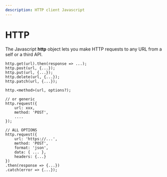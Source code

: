 ```yaml
---
description: HTTP client Javascript
---
```


# HTTP

The Javascript **http** object lets you make HTTP requests to any URL from a self or a third API.

```
http.get(url).then(response => ...);
http.post(url, {...});
http.put(url, {...});
http.delete(url, {...});
http.patch(url, {...});

http.<method>(url, options?);

// or generic
http.request({
    url: xxx,
    method: 'POST',
    ....
});

// ALL OPTIONS
http.request({
    url: 'https://...',
    method: 'POST',
    format: 'json',
    data: { ... },
    headers: {...}
})
.then(response => {...})
.catch(error => {...});
```
